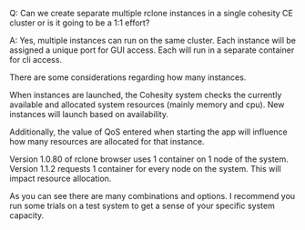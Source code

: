 Q: Can we create separate multiple rclone instances in a single cohesity CE cluster or is it going to be a 1:1 effort?

A: Yes, multiple instances can run on the same cluster.  Each instance will be assigned a unique port for GUI access.  Each will run in a separate container for cli access.

There are some considerations regarding how many instances.

When instances are launched, the Cohesity system checks the currently available and allocated system resources (mainly memory and cpu).  New instances will launch based on availability.

Additionally, the value of QoS entered when starting the app will influence how many resources are allocated for that instance.

Version 1.0.80 of rclone browser uses 1 container on 1 node of the system.  Version 1.1.2 requests 1 container for every node on the system.  This will impact resource allocation.

As you can see there are many combinations and options.  I recommend you run some trials on a test system to get a sense of your specific system capacity.
